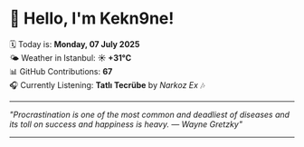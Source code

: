# 👋 Hello, I'm Kekn9ne!

🗓️ Today is: **Monday, 07 July 2025**  
🌤️ Weather in Istanbul: **☀️   +31°C**  
📊 GitHub Contributions: **67**  
🎧 Currently Listening: **Tatlı Tecrübe** by *Narkoz Ex* 🎶

---

_"Procrastination is one of the most common and deadliest of diseases and its toll on success and happiness is heavy. — *Wayne Gretzky*"_

---
